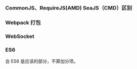 
### CommonJS、RequireJS(AMD) SeaJS（CMD）区别

### Webpack 打包


### WebSocket


### ES6

会 ES6 是应该的部分，不算加分项。



